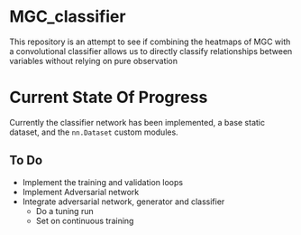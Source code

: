 # MGC_classifier
This repository is an attempt to see if combining the heatmaps of MGC with a convolutional classifier allows us to directly classify relationships between variables without relying on pure observation



# Current State Of Progress

Currently the classifier network has been implemented, a base static dataset, and the `nn.Dataset` custom modules. 

## To Do

- Implement the training and validation loops
- Implement Adversarial network
- Integrate adversarial network, generator and classifier
  - Do a tuning run
  - Set on continuous training